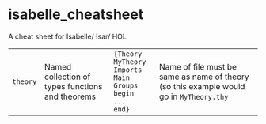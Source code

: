 # isabelle_cheatsheet
A cheat sheet for Isabelle/ Isar/ HOL

|   |   |   |   |
|---|---|---|---|
|`theory`|Named collection of types functions and theorems| <code>{Theory MyTheory<br>Imports Main Groups<br>begin<br>...<br>end}</code>|Name of file must be same as name of theory (so this example would go in `MyTheory.thy`|
